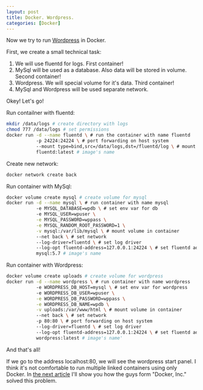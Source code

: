 ```yaml
---
layout: post
title: Docker. Wordpress.
categories: [Docker]
---
```

Now we try to run [Wordpress](https://en.wikipedia.org/wiki/WordPress) in Docker.

First, we create a small technical task:
1. We will use fluentd for logs. First container!
2. MySql will be used as a database. Also data will be stored in volume. Second container!
3. Wordpress. We will special volume for it's data. Third container!
4. MySql and Wordpress will be used separate network.

Okey! Let's go!

Run contailner with fluentd:
```bash
mkdir /data/logs # create directory with logs
chmod 777 /data/logs # set permissions
docker run -d --name fluentd \ # run the container with name fluentd
           -p 24224:24224 \ # port forwarding on host system
           --mount type=bind,src=/data/logs,dst=/fluentd/log \ # mount directory in container
           fluentd:latest # image's name
```

Create new network:
```bash
docker network create back
```

Run container with MySql:
```bash
docker volume create mysql # create volume for mysql
docker run -d --name mysql \ # run container with name mysql
           -e MYSQL_DATABASE=wpdb \ # set env var for db
           -e MYSQL_USER=wpuser \
           -e MYSQL_PASSWORD=wppass \
           -e MYSQL_RANDOM_ROOT_PASSWORD=1 \
           -v mysql:/var/lib/mysql \ # mount volume in container
           --net back \ # set network
           --log-driver=fluentd \ # set log driver
           --log-opt fluentd-address=127.0.0.1:24224 \ # set fluentd address
           mysql:5.7 # image's name
```

Run container with Wordpress:
```bash
docker volume create uploads # create volume for wordpress
docker run -d --name wordpress \ # run container with name wordpress
           -e WORDPRESS_DB_HOST=mysql \ # set env var for wordpress
           -e WORDPRESS_DB_USER=wpuser \
           -e WORDPRESS_DB_PASSWORD=wppass \
           -e WORDPRESS_DB_NAME=wpdb \
           -v uploads:/var/www/html \ # mount volume in container
           --net back \ # set network
           -p 80:80 \ # port forwarding on host system
           --log-driver=fluentd \ # set log driver
           --log-opt fluentd-address=127.0.0.1:24224 \ # set fluentd address
           wordpress:latest # image's name'
```

And that's all! 

If we go to the address localhost:80, we will see the wordpress start panel.
I think it's not comfortable to run multiple linked containers using only Docker.
In [the next article](/Docker-compose-wordpress) I'll show you how the guys form "Docker, Inc." solved this problem.